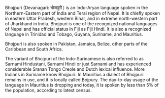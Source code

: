 Bhojpuri (Devanagari: भोजपुरी ) is an Indo-Aryan language spoken in the Northern-Eastern part of India and Terai region of Nepal. It is chiefly spoken in eastern Uttar Pradesh, western Bihar, and in extreme north-western part of Jharkhand in India. Bhojpuri is one of the recognized national languages of Nepal and has official status in Fiji as Fiji Hindi. It is also a recognized language in Trinidad and Tobago, Guyana, Suriname, and Mauritius.

Bhojpuri is also spoken in Pakistan, Jamaica, Belize, other parts of the Caribbean and South Africa.

The variant of Bhojpuri of the Indo-Surinamese is also referred to as Sarnami Hindustani, Sarnami Hindi or just Sarnami and has experienced considerable Sranan Tongo Creole and Dutch lexical influence. More Indians in Suriname know Bhojpuri. In Mauritius a dialect of Bhojpuri remains in use, and it is locally called Bojpury. The day-to-day usage of the language in Mauritius is dropping and today, it is spoken by less than 5% of the population, according to latest census.
